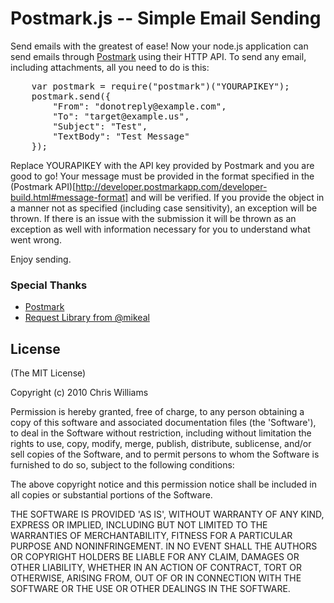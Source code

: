 # Postmark.js -- Simple Email Sending

Send emails with the greatest of ease! Now your node.js application can send emails through [Postmark](http://www.postmarkapp.com) using their HTTP API. To send any email, including attachments, all you need to do is this:

<pre>
    var postmark = require("postmark")("YOURAPIKEY");
    postmark.send({
        "From": "donotreply@example.com", 
        "To": "target@example.us", 
        "Subject": "Test", 
        "TextBody": "Test Message"
    });
</pre>

Replace YOURAPIKEY with the API key provided by Postmark and you are good to go! Your message must be provided in the format specified in the (Postmark API)[http://developer.postmarkapp.com/developer-build.html#message-format] and will be verified. If you provide the object in a manner not as specified (including case sensitivity), an exception will be thrown. If there is an issue with the submission it will be thrown as an exception as well with information necessary for you to understand what went wrong.

Enjoy sending.


### Special Thanks
  * [Postmark](http://www.postmarkapp.com) 
  * [Request Library from @mikeal](http://github.com/mikeal/node-utils/tree/master/request/)

## License 

(The MIT License)

Copyright (c) 2010 Chris Williams

Permission is hereby granted, free of charge, to any person obtaining
a copy of this software and associated documentation files (the
'Software'), to deal in the Software without restriction, including
without limitation the rights to use, copy, modify, merge, publish,
distribute, sublicense, and/or sell copies of the Software, and to
permit persons to whom the Software is furnished to do so, subject to
the following conditions:

The above copyright notice and this permission notice shall be
included in all copies or substantial portions of the Software.

THE SOFTWARE IS PROVIDED 'AS IS', WITHOUT WARRANTY OF ANY KIND,
EXPRESS OR IMPLIED, INCLUDING BUT NOT LIMITED TO THE WARRANTIES OF
MERCHANTABILITY, FITNESS FOR A PARTICULAR PURPOSE AND NONINFRINGEMENT.
IN NO EVENT SHALL THE AUTHORS OR COPYRIGHT HOLDERS BE LIABLE FOR ANY
CLAIM, DAMAGES OR OTHER LIABILITY, WHETHER IN AN ACTION OF CONTRACT,
TORT OR OTHERWISE, ARISING FROM, OUT OF OR IN CONNECTION WITH THE
SOFTWARE OR THE USE OR OTHER DEALINGS IN THE SOFTWARE.
